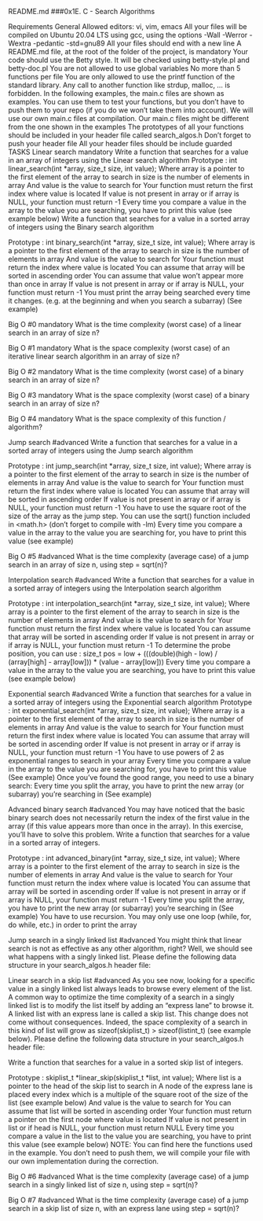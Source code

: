 README.md
###0x1E. C - Search Algorithms

Requirements
General Allowed editors: vi, vim, emacs All your files will be compiled on Ubuntu 20.04 LTS using gcc, using the options -Wall -Werror -Wextra -pedantic -std=gnu89 All your files should end with a new line A README.md file, at the root of the folder of the project, is mandatory Your code should use the Betty style. It will be checked using betty-style.pl and betty-doc.pl You are not allowed to use global variables No more than 5 functions per file You are only allowed to use the printf function of the standard library. Any call to another function like strdup, malloc, … is forbidden. In the following examples, the main.c files are shown as examples. You can use them to test your functions, but you don’t have to push them to your repo (if you do we won’t take them into account). We will use our own main.c files at compilation. Our main.c files might be different from the one shown in the examples The prototypes of all your functions should be included in your header file called search_algos.h Don’t forget to push your header file All your header files should be include guarded
TASKS
Linear search mandatory Write a function that searches for a value in an array of integers using the Linear search algorithm
Prototype : int linear_search(int *array, size_t size, int value); Where array is a pointer to the first element of the array to search in size is the number of elements in array And value is the value to search for Your function must return the first index where value is located If value is not present in array or if array is NULL, your function must return -1 Every time you compare a value in the array to the value you are searching, you have to print this value (see example below) Write a function that searches for a value in a sorted array of integers using the Binary search algorithm

Prototype : int binary_search(int *array, size_t size, int value); Where array is a pointer to the first element of the array to search in size is the number of elements in array And value is the value to search for Your function must return the index where value is located You can assume that array will be sorted in ascending order You can assume that value won’t appear more than once in array If value is not present in array or if array is NULL, your function must return -1 You must print the array being searched every time it changes. (e.g. at the beginning and when you search a subarray) (See example)

Big O #0 mandatory What is the time complexity (worst case) of a linear search in an array of size n?

Big O #1 mandatory What is the space complexity (worst case) of an iterative linear search algorithm in an array of size n?

Big O #2 mandatory What is the time complexity (worst case) of a binary search in an array of size n?

Big O #3 mandatory What is the space complexity (worst case) of a binary search in an array of size n?

Big O #4 mandatory What is the space complexity of this function / algorithm?

Jump search #advanced Write a function that searches for a value in a sorted array of integers using the Jump search algorithm

Prototype : int jump_search(int *array, size_t size, int value); Where array is a pointer to the first element of the array to search in size is the number of elements in array And value is the value to search for Your function must return the first index where value is located You can assume that array will be sorted in ascending order If value is not present in array or if array is NULL, your function must return -1 You have to use the square root of the size of the array as the jump step. You can use the sqrt() function included in <math.h> (don’t forget to compile with -lm) Every time you compare a value in the array to the value you are searching for, you have to print this value (see example)

Big O #5 #advanced What is the time complexity (average case) of a jump search in an array of size n, using step = sqrt(n)?

Interpolation search #advanced Write a function that searches for a value in a sorted array of integers using the Interpolation search algorithm

Prototype : int interpolation_search(int *array, size_t size, int value); Where array is a pointer to the first element of the array to search in size is the number of elements in array And value is the value to search for Your function must return the first index where value is located You can assume that array will be sorted in ascending order If value is not present in array or if array is NULL, your function must return -1 To determine the probe position, you can use : size_t pos = low + (((double)(high - low) / (array[high] - array[low])) * (value - array[low])) Every time you compare a value in the array to the value you are searching, you have to print this value (see example below)

Exponential search #advanced Write a function that searches for a value in a sorted array of integers using the Exponential search algorithm
Prototype : int exponential_search(int *array, size_t size, int value); Where array is a pointer to the first element of the array to search in size is the number of elements in array And value is the value to search for Your function must return the first index where value is located You can assume that array will be sorted in ascending order If value is not present in array or if array is NULL, your function must return -1 You have to use powers of 2 as exponential ranges to search in your array Every time you compare a value in the array to the value you are searching for, you have to print this value (See example) Once you’ve found the good range, you need to use a binary search: Every time you split the array, you have to print the new array (or subarray) you’re searching in (See example)

Advanced binary search #advanced You may have noticed that the basic binary search does not necessarily return the index of the first value in the array (if this value appears more than once in the array). In this exercise, you’ll have to solve this problem.
Write a function that searches for a value in a sorted array of integers.

Prototype : int advanced_binary(int *array, size_t size, int value); Where array is a pointer to the first element of the array to search in size is the number of elements in array And value is the value to search for Your function must return the index where value is located You can assume that array will be sorted in ascending order If value is not present in array or if array is NULL, your function must return -1 Every time you split the array, you have to print the new array (or subarray) you’re searching in (See example) You have to use recursion. You may only use one loop (while, for, do while, etc.) in order to print the array

Jump search in a singly linked list #advanced You might think that linear search is not as effective as any other algorithm, right? Well, we should see what happens with a singly linked list.
Please define the following data structure in your search_algos.h header file:

Linear search in a skip list #advanced As you see now, looking for a specific value in a singly linked list always leads to browse every element of the list. A common way to optimize the time complexity of a search in a singly linked list is to modify the list itself by adding an “express lane” to browse it. A linked list with an express lane is called a skip list. This change does not come without consequences. Indeed, the space complexity of a search in this kind of list will grow as sizeof(skiplist_t) > sizeof(listint_t) (see example below).
Please define the following data structure in your search_algos.h header file:

Write a function that searches for a value in a sorted skip list of integers.

Prototype : skiplist_t *linear_skip(skiplist_t *list, int value); Where list is a pointer to the head of the skip list to search in A node of the express lane is placed every index which is a multiple of the square root of the size of the list (see example below) And value is the value to search for You can assume that list will be sorted in ascending order Your function must return a pointer on the first node where value is located If value is not present in list or if head is NULL, your function must return NULL Every time you compare a value in the list to the value you are searching, you have to print this value (see example below) NOTE: You can find here the functions used in the example. You don’t need to push them, we will compile your file with our own implementation during the correction.

Big O #6 #advanced What is the time complexity (average case) of a jump search in a singly linked list of size n, using step = sqrt(n)?

Big O #7 #advanced What is the time complexity (average case) of a jump search in a skip list of size n, with an express lane using step = sqrt(n)?
